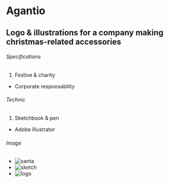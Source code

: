 # Agantio

## Logo & illustrations for a company making christmas-related accessories

###### Specifications

1. Festive & charity
- Corporate responsability

###### Technic

1. Sketchbook & pen
- Adobe Illustrator

###### Image

- ![santa](media/images/pere_noel.png)
- ![sketch](media/images/nori-skecth.jpg)
- ![logo](media/images/nori-logo-alt.png)
